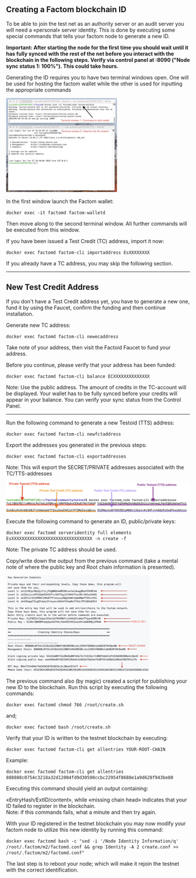 Creating a Factom blockchain ID
-------------------------------

To be able to join the test net as an authority server or an audit server you will
need a «personal» server identity. This is done by executing some special
commands that tells your factom node to generate a new ID.

**Important: After starting the node for the first time you should wait until
it has fully synced with the rest of the net before you interact with the blockchain in the following steps.
Verify via control panel at :8090 ("Node sync status 1: 100%"). This could take hours.**

Generating the ID requires you to have two terminal windows open. One will be
used for hosting the factom wallet while the other is used for inputting the
appropriate commands

![Image 1](Pasted1.png)

In the first window launch the Factom wallet:

    docker exec -it factomd factom-walletd

Then move along to the second terminal window.
All further commands will be executed from this window.

If you have been issued a Test Credit (TC) address, import it now:

    docker exec factomd factom-cli importaddress EsXXXXXXXX

If you already have a TC address, you may skip the following section.

------

## New Test Credit Address
If you don't have a Test Credit address yet, you have to generate a new one, fund it by using
the Faucet, confirm the funding and then continue installation.

Generate new TC address:

    docker exec factomd factom-cli newecaddress

Take note of your address, then visit the Factoid Faucet to fund your address.

Before you continue, please verify that your address has been funded:

    docker exec factomd factom-cli balance ECXXXXXXXXXXXXXX

Note: Use the public address. The amount of credits in the TC-account will be displayed.
Your wallet has to be fully synced before your credits will appear in your balance.
You can verify your sync status from the Control Panel.

-----

Run the following command to generate a new Testoid (TTS) address:

    docker exec factomd factom-cli newfctaddress

Export the addresses you generated in the previous steps:

    docker exec factomd factom-cli exportaddresses

Note: This will export the SECRET/PRIVATE addresses associated with the TC/TTS-addresses

![Image 2](Pasted2.png)

Execute the following command to generate an ID, public/private keys:

    docker exec factomd serveridentity full elements EsXXXXXXXXXXXXXXXXXXXXXXXXXXXXXXX -n create -f

Note: The private TC address should be used.

Copy/write down the output from the previous command (take a mental note
of where the public key and Root chain information is presented).

![Image 3](Pasted3.png)

The previous command also (by magic) created a script for publishing your
new ID to the blockchain. Run this script by executing the following commands:

    docker exec factomd chmod 766 /root/create.sh

and;

    docker exec factomd bash /root/create.sh

Verify that your ID is written to the testnet blockchain by executing:

    docker exec factomd factom-cli get allentries YOUR-ROOT-CHAIN

Example:

    docker exec factomd factom-cli get allentries 888888c0754c3218a32d12004fd9d30590ccbc22954f8688e1a9d628f943be80

Executing this command should yield an output containing:

«EntryHash/ExtID/content», while «missing chain head» indicates
that your ID failed to register in the blockchain.  
Note: if this commands fails, what a minute and then try again.

With your ID registered in the testnet blockchain you may now modify your
factom node to utilize this new identity by running this command:

    docker exec factomd bash -c "sed -i '/Node Identity Information/q' /root/.factom/m2/factomd.conf && grep Identity -A 2 create.conf >> /root/.factom/m2/factomd.conf"

The last step is to reboot your node; which will make it rejoin the testnet with
the correct identification.
